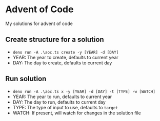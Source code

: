 # Advent of Code
My solutions for advent of code

## Create structure for a solution
  - `deno run -A .\aoc.ts create -y [YEAR] -d [DAY]`
  - YEAR: The year to create, defaults to current year
  - DAY: The day to create, defaults to current day
 
## Run solution
  - `deno run -A .\aoc.ts x -y [YEAR] -d [DAY] -t [TYPE] -w [WATCH]`
  - YEAR: The year to run, defaults to current year
  - DAY: The day to run, defaults to current day
  - TYPE: The type of input to use, defaults to `target`
  - WATCH: If present, will watch for changes in the solution file
